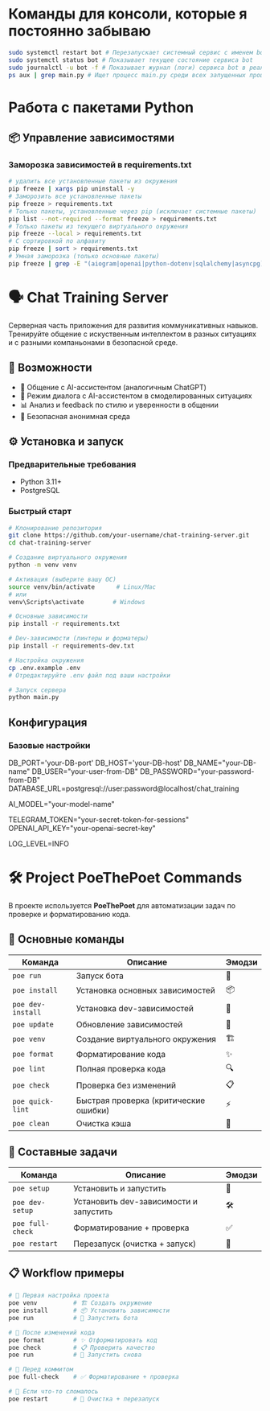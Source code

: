 # Команды для консоли, которые я постоянно забываю

```bash
sudo systemctl restart bot # Перезапускает системный сервис с именем bot
sudo systemctl status bot # Показывает текущее состояние сервиса bot
sudo journalctl -u bot -f # Показывает журнал (логи) сервиса bot в реальном времени
ps aux | grep main.py # Ищет процесс main.py среди всех запущенных процессов
```

# Работа с пакетами Python

## 📦 Управление зависимостями

### Заморозка зависимостей в requirements.txt

```bash
# удалить все установленные пакеты из окружения
pip freeze | xargs pip uninstall -y
# Заморозить все установленные пакеты
pip freeze > requirements.txt
# Только пакеты, установленные через pip (исключает системные пакеты)
pip list --not-required --format freeze > requirements.txt
# Только пакеты из текущего виртуального окружения
pip freeze --local > requirements.txt
# С сортировкой по алфавиту
pip freeze | sort > requirements.txt
# Умная заморозка (только основные пакеты)
pip freeze | grep -E "(aiogram|openai|python-dotenv|sqlalchemy|asyncpg)" > requirements.txt
```

# 🗣️ Chat Training Server

Серверная часть приложения для развития коммуникативных навыков. Тренируйте общение с искуственным интеллектом в разных ситуациях и с разными компаньонами в безопасной среде.

## 🚀 Возможности

- 💬 Общение с AI-ассистентом (аналогичным ChatGPT)
- 🎯 Режим диалога с AI-ассистентом в смоделированных ситуациях
- 📊 Анализ и feedback по стилю и уверенности в общении
- 🔐 Безопасная анонимная среда

## ⚙️ Установка и запуск

### Предварительные требования

- Python 3.11+
- PostgreSQL

### Быстрый старт

```bash
# Клонирование репозитория
git clone https://github.com/your-username/chat-training-server.git
cd chat-training-server

# Создание виртуального окружения
python -m venv venv

# Активация (выберите вашу ОС)
source venv/bin/activate      # Linux/Mac
# или
venv\Scripts\activate        # Windows

# Основные зависимости
pip install -r requirements.txt

# Dev-зависимости (линтеры и форматеры)
pip install -r requirements-dev.txt

# Настройка окружения
cp .env.example .env
# Отредактируйте .env файл под ваши настройки

# Запуск сервера
python main.py
```

## Конфигурация

### Базовые настройки

DB_PORT='your-DB-port'
DB_HOST='your-DB-host'
DB_NAME="your-DB-name"
DB_USER="your-user-from-DB"
DB_PASSWORD="your-password-from-DB"
DATABASE_URL=postgresql://user:password@localhost/chat_training

AI_MODEL="your-model-name"

TELEGRAM_TOKEN="your-secret-token-for-sessions"
OPENAI_API_KEY="your-openai-secret-key"

LOG_LEVEL=INFO

# 🛠 Project PoeThePoet Commands

В проекте используется **PoeThePoet** для автоматизации задач по проверке и форматированию кода.

## 🎯 Основные команды

| Команда           | Описание                              | Эмодзи |
| ----------------- | ------------------------------------- | ------ |
| `poe run`         | Запуск бота                           | 🚀     |
| `poe install`     | Установка основных зависимостей       | 📦     |
| `poe dev-install` | Установка dev-зависимостей            | 🔧     |
| `poe update`      | Обновление зависимостей               | 🔄     |
| `poe venv`        | Создание виртуального окружения       | 🏗️     |
| `poe format`      | Форматирование кода                   | ✨     |
| `poe lint`        | Полная проверка кода                  | 🔍     |
| `poe check`       | Проверка без изменений                | 📋     |
| `poe quick-lint`  | Быстрая проверка (критические ошибки) | ⚡     |
| `poe clean`       | Очистка кэша                          | 🧹     |

## 🔄 Составные задачи

| Команда          | Описание                               | Эмодзи |
| ---------------- | -------------------------------------- | ------ |
| `poe setup`      | Установить и запустить                 | 🎯     |
| `poe dev-setup`  | Установить dev-зависимости и запустить | 🛠️     |
| `poe full-check` | Форматирование + проверка              | ✅     |
| `poe restart`    | Перезапуск (очистка + запуск)          | 🔄     |

## 📋 Workflow примеры

```bash
# 🏁 Первая настройка проекта
poe venv          # 🏗️ Создать окружение
poe install       # 📦 Установить зависимости
poe run           # 🚀 Запустить бота

# 🔄 После изменений кода
poe format        # ✨ Отформатировать код
poe check         # 📋 Проверить качество
poe run           # 🚀 Запустить снова

# 💾 Перед коммитом
poe full-check    # ✅ Форматирование + проверка

# 🐛 Если что-то сломалось
poe restart       # 🔄 Очистка + перезапуск
```
